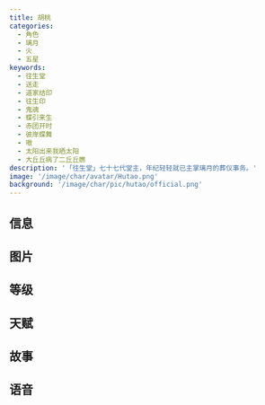 ```yaml
---
title: 胡桃
categories:
  - 角色
  - 璃月
  - 火
  - 五星
keywords:
  - 往生堂
  - 送走
  - 道家结印
  - 往生印
  - 鬼魂
  - 蝶引来生
  - 赤团开时
  - 彼岸蝶舞
  - 嗷
  - 太阳出来我晒太阳
  - 大丘丘病了二丘丘瞧
description: '「往生堂」七十七代堂主，年纪轻轻就已主掌璃月的葬仪事务。'
image: '/image/char/avatar/Hutao.png'
background: '/image/char/pic/hutao/official.png'
---
```


## 信息

<char-card name="hutao"/>

## 图片

<char-image name="hutao"/>

## 等级

<char-level name="hutao"/>

## 天赋

<char-talent name="hutao"/>

## 故事

<char-story name="hutao"/>

## 语音

<char-voice name="hutao"/>
